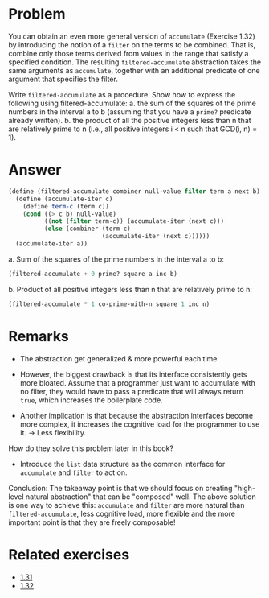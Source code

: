 # Problem

You can obtain an even more general version of `accumulate` (Exercise 1.32) by introducing the notion of a `filter` on the terms to be combined. That is, combine only those terms derived from values in the range that satisfy a specified condition. The resulting `filtered-accumulate` abstraction takes the same arguments as `accumulate`, together with an additional predicate of one argument that specifies the filter.

Write `filtered-accumulate` as a procedure. Show how to express the following using filtered-accumulate:
a. the sum of the squares of the prime numbers in the interval a to b (assuming that you have a `prime?` predicate already written).
b. the product of all the positive integers less than n that are relatively prime to n (i.e., all positive integers i < n such that GCD(i, n) = 1).

# Answer

```scheme
(define (filtered-accumulate combiner null-value filter term a next b)
  (define (accumulate-iter c)
    (define term-c (term c))
    (cond ((> c b) null-value)
          ((not (filter term-c)) (accumulate-iter (next c)))
          (else (combiner (term c)
                          (accumulate-iter (next c))))))
  (accumulate-iter a))
```

a. Sum of the squares of the prime numbers in the interval a to b:

   ```scheme
   (filtered-accumulate + 0 prime? square a inc b)
   ```

b. Product of all positive integers less than n that are relatively prime to n:

   ```scheme
   (filtered-accumulate * 1 co-prime-with-n square 1 inc n)
   ```

# Remarks

- The abstraction get generalized & more powerful each time.

- However, the biggest drawback is that its interface consistently gets more bloated. Assume that a programmer just want to accumulate with no filter, they would have to pass a predicate that will always return `true`, which increases the boilerplate code.

- Another implication is that because the abstraction interfaces become more complex, it increases the cognitive load for the programmer to use it. -> Less flexibility.

How do they solve this problem later in this book?

- Introduce the `list` data structure as the common interface for `accumulate` and `filter` to act on.

Conclusion: The takeaway point is that we should focus on creating "high-level natural abstraction" that can be "composed" well. The above solution is one way to achieve this: `accumulate` and `filter` are more natural than `filtered-accumulate`, less cognitive load, more flexible and the more important point is that they are freely composable!

# Related exercises

- [1.31](../01_31/README.md)
- [1.32](../01_32/README.md)
